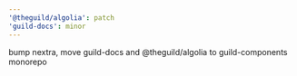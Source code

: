 ```yaml
---
'@theguild/algolia': patch
'guild-docs': minor
---
```


bump nextra, move guild-docs and @theguild/algolia to guild-components monorepo
